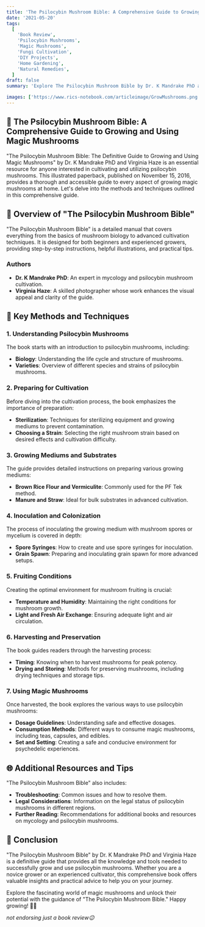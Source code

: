 ```yaml
---
title: 'The Psilocybin Mushroom Bible: A Comprehensive Guide to Growing and Using Magic Mushrooms 🍄'
date: '2021-05-20'
tags:
  [
    'Book Review',
    'Psilocybin Mushrooms',
    'Magic Mushrooms',
    'Fungi Cultivation',
    'DIY Projects',
    'Home Gardening',
    'Natural Remedies',
  ]
draft: false
summary: 'Explore The Psilocybin Mushroom Bible by Dr. K Mandrake PhD and Virginia Haze, a definitive guide to growing and using magic mushrooms. Discover the detailed methods and techniques outlined in this comprehensive book. 🌱'

images: ['https://www.rics-notebook.com/articleimage/GrowMushrooms.png']
---
```


## 🌟 The Psilocybin Mushroom Bible: A Comprehensive Guide to Growing and Using Magic Mushrooms

"The Psilocybin Mushroom Bible: The Definitive Guide to Growing and Using Magic Mushrooms" by Dr. K Mandrake PhD and Virginia Haze is an essential resource for anyone interested in cultivating and utilizing psilocybin mushrooms. This illustrated paperback, published on November 15, 2016, provides a thorough and accessible guide to every aspect of growing magic mushrooms at home. Let's delve into the methods and techniques outlined in this comprehensive guide.

## 📘 Overview of "The Psilocybin Mushroom Bible"

"The Psilocybin Mushroom Bible" is a detailed manual that covers everything from the basics of mushroom biology to advanced cultivation techniques. It is designed for both beginners and experienced growers, providing step-by-step instructions, helpful illustrations, and practical tips.

### Authors

- **Dr. K Mandrake PhD**: An expert in mycology and psilocybin mushroom cultivation.
- **Virginia Haze**: A skilled photographer whose work enhances the visual appeal and clarity of the guide.

## 🌱 Key Methods and Techniques

### 1. Understanding Psilocybin Mushrooms

The book starts with an introduction to psilocybin mushrooms, including:

- **Biology**: Understanding the life cycle and structure of mushrooms.
- **Varieties**: Overview of different species and strains of psilocybin mushrooms.

### 2. Preparing for Cultivation

Before diving into the cultivation process, the book emphasizes the importance of preparation:

- **Sterilization**: Techniques for sterilizing equipment and growing mediums to prevent contamination.
- **Choosing a Strain**: Selecting the right mushroom strain based on desired effects and cultivation difficulty.

### 3. Growing Mediums and Substrates

The guide provides detailed instructions on preparing various growing mediums:

- **Brown Rice Flour and Vermiculite**: Commonly used for the PF Tek method.
- **Manure and Straw**: Ideal for bulk substrates in advanced cultivation.

### 4. Inoculation and Colonization

The process of inoculating the growing medium with mushroom spores or mycelium is covered in depth:

- **Spore Syringes**: How to create and use spore syringes for inoculation.
- **Grain Spawn**: Preparing and inoculating grain spawn for more advanced setups.

### 5. Fruiting Conditions

Creating the optimal environment for mushroom fruiting is crucial:

- **Temperature and Humidity**: Maintaining the right conditions for mushroom growth.
- **Light and Fresh Air Exchange**: Ensuring adequate light and air circulation.

### 6. Harvesting and Preservation

The book guides readers through the harvesting process:

- **Timing**: Knowing when to harvest mushrooms for peak potency.
- **Drying and Storing**: Methods for preserving mushrooms, including drying techniques and storage tips.

### 7. Using Magic Mushrooms

Once harvested, the book explores the various ways to use psilocybin mushrooms:

- **Dosage Guidelines**: Understanding safe and effective dosages.
- **Consumption Methods**: Different ways to consume magic mushrooms, including teas, capsules, and edibles.
- **Set and Setting**: Creating a safe and conducive environment for psychedelic experiences.

## 🌐 Additional Resources and Tips

"The Psilocybin Mushroom Bible" also includes:

- **Troubleshooting**: Common issues and how to resolve them.
- **Legal Considerations**: Information on the legal status of psilocybin mushrooms in different regions.
- **Further Reading**: Recommendations for additional books and resources on mycology and psilocybin mushrooms.

## 🌠 Conclusion

"The Psilocybin Mushroom Bible" by Dr. K Mandrake PhD and Virginia Haze is a definitive guide that provides all the knowledge and tools needed to successfully grow and use psilocybin mushrooms. Whether you are a novice grower or an experienced cultivator, this comprehensive book offers valuable insights and practical advice to help you on your journey.

Explore the fascinating world of magic mushrooms and unlock their potential with the guidance of "The Psilocybin Mushroom Bible." Happy growing! 🌱🍄

_not endorsing just a book review😉_
